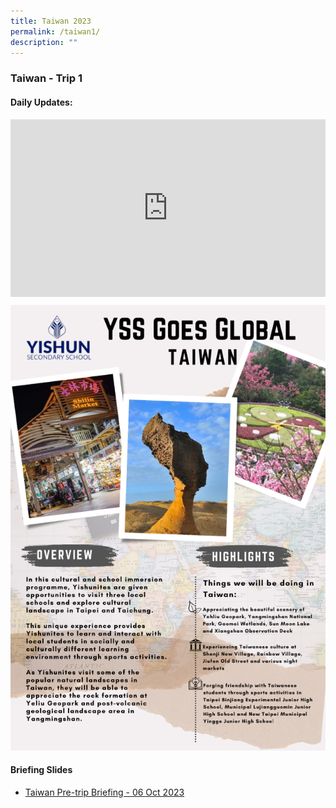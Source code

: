 ```yaml
---
title: Taiwan 2023
permalink: /taiwan1/
description: ""
---
```

### Taiwan - Trip 1

#### Daily Updates: 

<style>
  .iframe-container {
    position: relative;
    width: 100%;
    padding-bottom: 56.25%; /* 16:9 aspect ratio (height / width) */
  }

  .iframe-container iframe {
    position: absolute;
    top: 0;
    left: 0;
    width: 100%;
    height: 100%;
  }
</style>


<div class="iframe-container">
  <iframe allowfullscreen="true" frameborder="0" src="https://docs.google.com/presentation/d/e/2PACX-1vQIOgy_zPWe6tqQCkiMRGmAvgodSTAwazJfY7nYOkx5aPdtiImX8tysC1r0X-QL4rngtMD_t6nYbKdV/embed?start=true&amp;loop=true&amp;delayms=5000"></iframe>
</div>

![](/images/YSS%20Exp/YSS_Goes_Global/taiwan_trip1_poster.png)

#### Briefing Slides

* [Taiwan Pre-trip Briefing - 06 Oct 2023](/files/YSS%20Goes%20Global/taiwan%20pre-trip%20briefing%20-%2006%20oct%202023.pdf)